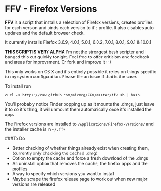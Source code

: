 # FFV - Firefox Versions

**FFV** is a script that installs a selection of Firefox versions, creates profiles for each version and binds each version to it's profile. It also disables auto updates and the default browser check. 

It currently installs Firefox 3.6.9, 4.0.1, 5.0.1, 6.0.2, 7.0.1, 8.0.1, 9.0.1 & 10.0.1

**THIS SCRIPT IS VERY ALPHA**
I'm not the strongest bash scripter and I banged this out quickly tonight. Feel free to offer criticism and feedback and areas for improvement. Or fork and improve it :-)

This only works on OS X and it's entirely possible it relies on things specific to my system configuration. Please file an issue if that is the case. 

To install run 

	curl -s https://raw.github.com/micmcg/FFV/master/ffv.sh | bash

You'll probably notice Finder popping up as it mounts the .dmgs, just leave it to do it's thing, it will unmount them automatically once it's installed the app. 

The Firefox versions are installed to `/Applications/Firefox-Versions/` and the installer cache is in `~/.ffv` 

###To Do

* Better checking of whether things already exist when creating them, (currently only checking the cached .dmg)
* Option to empty the cache and force a fresh download of the .dmgs 
* An uninstall option that removes the cache, the firefox apps and the profiles 
* A way to specify which versions you want to install
* Maybe scrape the firefox release page to work out when new major versions are released 
